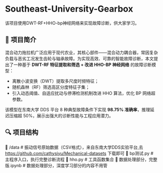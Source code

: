 # Southeast-University-Gearbox
该项目使用DWT-RF+HHO-bp神经网络来实现故障诊断，供大家学习。
## 📘 项目简介

混合动力拖拉机广泛应用于现代农业，其核心部件——混合动力耦合器，常因复杂负载与恶劣工况发生齿轮与轴承故障。为实现高效、可靠的智能故障诊断，本文提出了一种基于 **DWT-RF 特征提取和筛选 + 改进 HHO-BP 神经网络** 的故障诊断模型：

- 离散小波变换（DWT）提取多尺度时频特征；
- 随机森林（RF）筛选高区分度特征子集；
- 引入动态阈值、自适应扰动与停滞检测机制改进 HHO 算法，优化 BP 网络超参数。

该模型在东南大学 DDS 平台 8 种典型故障条件下实现 **98.75% 准确率**，推理延迟压缩超 50%，展示出强大的诊断性能与工程应用潜力。
## 🔍 项目结构
📁 /data              # 振动信号原始数据（CSV格式），来自东南大学DDS实验平台,去 https://github.com/cathysiyu/Mechanical-datasets 下载即可
📄 bp测试.py          # 主程序入口，执行完整诊断流程
📄 hho.py             # 工具函数集合
📄 数据处理部分，完整版.ipynb      # 数据处理部分，深度学习部分的内容不用管
